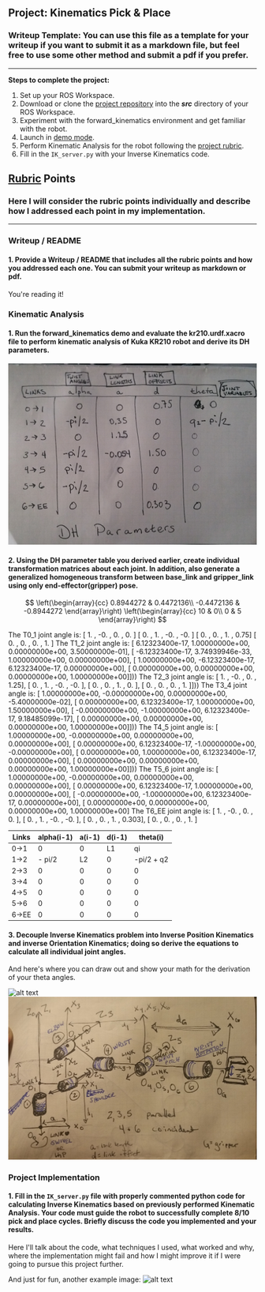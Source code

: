 ## Project: Kinematics Pick & Place
### Writeup Template: You can use this file as a template for your writeup if you want to submit it as a markdown file, but feel free to use some other method and submit a pdf if you prefer.

---


**Steps to complete the project:**


1. Set up your ROS Workspace.
2. Download or clone the [project repository](https://github.com/udacity/RoboND-Kinematics-Project) into the ***src*** directory of your ROS Workspace.
3. Experiment with the forward_kinematics environment and get familiar with the robot.
4. Launch in [demo mode](https://classroom.udacity.com/nanodegrees/nd209/parts/7b2fd2d7-e181-401e-977a-6158c77bf816/modules/8855de3f-2897-46c3-a805-628b5ecf045b/lessons/91d017b1-4493-4522-ad52-04a74a01094c/concepts/ae64bb91-e8c4-44c9-adbe-798e8f688193).
5. Perform Kinematic Analysis for the robot following the [project rubric](https://review.udacity.com/#!/rubrics/972/view).
6. Fill in the `IK_server.py` with your Inverse Kinematics code.


[//]: # (Image References)
[image0]: ./misc_images/links.jpg
[image1]: ./misc_images/misc1.png
[image2]: ./misc_images/misc3.png
[image3]: ./misc_images/misc2.png
[image4]: ./misc_images/image4.png

## [Rubric](https://review.udacity.com/#!/rubrics/972/view) Points
### Here I will consider the rubric points individually and describe how I addressed each point in my implementation.

---
### Writeup / README

#### 1. Provide a Writeup / README that includes all the rubric points and how you addressed each one.  You can submit your writeup as markdown or pdf.

You're reading it!

### Kinematic Analysis
#### 1. Run the forward_kinematics demo and evaluate the kr210.urdf.xacro file to perform kinematic analysis of Kuka KR210 robot and derive its DH parameters.

![alt text][image4]

#### 2. Using the DH parameter table you derived earlier, create individual transformation matrices about each joint. In addition, also generate a generalized homogeneous transform between base_link and gripper_link using only end-effector(gripper) pose.

$$
\left(\begin{array}{cc}
0.8944272 & 0.4472136\\
-0.4472136 & -0.8944272
\end{array}\right)
\left(\begin{array}{cc}
10 & 0\\
0 & 5
\end{array}\right)
$$




The T0_1 joint angle is:
        [ 1.  , -0.  ,  0.  ,  0.  ]
        [ 0.  ,  1.  , -0.  , -0.  ]
        [ 0.  ,  0.  ,  1.  ,  0.75]
        [ 0.  ,  0.  ,  0.  ,  1.  ]
The T1_2 joint angle is:
        [  6.12323400e-17,   1.00000000e+00,   0.00000000e+00,
           3.50000000e-01],
        [ -6.12323400e-17,   3.74939946e-33,   1.00000000e+00,
           0.00000000e+00],
        [  1.00000000e+00,  -6.12323400e-17,   6.12323400e-17,
           0.00000000e+00],
        [  0.00000000e+00,   0.00000000e+00,   0.00000000e+00,
           1.00000000e+00]]))
The T2_3 joint angle is:
        [ 1.  , -0.  ,  0.  ,  1.25],
        [ 0.  ,  1.  , -0.  , -0.  ],
        [ 0.  ,  0.  ,  1.  ,  0.  ],
        [ 0.  ,  0.  ,  0.  ,  1.  ]]))
The T3_4 joint angle is:
        [  1.00000000e+00,  -0.00000000e+00,   0.00000000e+00,
          -5.40000000e-02],
        [  0.00000000e+00,   6.12323400e-17,   1.00000000e+00,
           1.50000000e+00],
        [ -0.00000000e+00,  -1.00000000e+00,   6.12323400e-17,
           9.18485099e-17],
        [  0.00000000e+00,   0.00000000e+00,   0.00000000e+00,
           1.00000000e+00]]))
The T4_5 joint angle is:
        [  1.00000000e+00,  -0.00000000e+00,   0.00000000e+00,
           0.00000000e+00],
        [  0.00000000e+00,   6.12323400e-17,  -1.00000000e+00,
          -0.00000000e+00],
        [  0.00000000e+00,   1.00000000e+00,   6.12323400e-17,
           0.00000000e+00],
        [  0.00000000e+00,   0.00000000e+00,   0.00000000e+00,
           1.00000000e+00]]))
The T5_6 joint angle is:
        [  1.00000000e+00,  -0.00000000e+00,   0.00000000e+00,
           0.00000000e+00],
        [  0.00000000e+00,   6.12323400e-17,   1.00000000e+00,
           0.00000000e+00],
        [ -0.00000000e+00,  -1.00000000e+00,   6.12323400e-17,
           0.00000000e+00],
        [  0.00000000e+00,   0.00000000e+00,   0.00000000e+00,
           1.00000000e+00]
The T6_EE joint angle is:
        [ 1.   , -0.   ,  0.   ,  0.   ],
        [ 0.   ,  1.   , -0.   , -0.   ],
        [ 0.   ,  0.   ,  1.   ,  0.303],
        [ 0.   ,  0.   ,  0.   ,  1.   ]

Links | alpha(i-1) | a(i-1) | d(i-1) | theta(i)
--- | --- | --- | --- | ---
0->1 | 0 | 0 | L1 | qi
1->2 | - pi/2 | L2 | 0 | -pi/2 + q2
2->3 | 0 | 0 | 0 | 0
3->4 |  0 | 0 | 0 | 0
4->5 | 0 | 0 | 0 | 0
5->6 | 0 | 0 | 0 | 0
6->EE | 0 | 0 | 0 | 0


#### 3. Decouple Inverse Kinematics problem into Inverse Position Kinematics and inverse Orientation Kinematics; doing so derive the equations to calculate all individual joint angles.

And here's where you can draw out and show your math for the derivation of your theta angles.

![alt text][image2]
![alt text][image0]

### Project Implementation

#### 1. Fill in the `IK_server.py` file with properly commented python code for calculating Inverse Kinematics based on previously performed Kinematic Analysis. Your code must guide the robot to successfully complete 8/10 pick and place cycles. Briefly discuss the code you implemented and your results.


Here I'll talk about the code, what techniques I used, what worked and why, where the implementation might fail and how I might improve it if I were going to pursue this project further.


And just for fun, another example image:
![alt text][image3]


